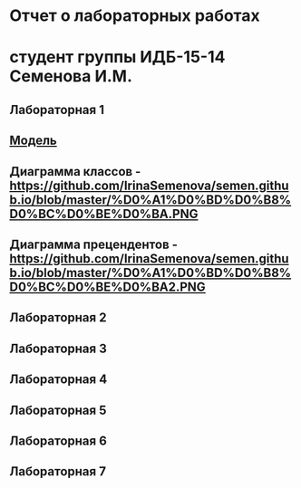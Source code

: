 # Отчет о лабораторных работах
# студент группы ИДБ-15-14 Семенова И.М.

## Лабораторная 1
## [Модель](https://github.com/IrinaSemenova/semen.github.io/blob/master/model.png)
## Диаграмма классов - https://github.com/IrinaSemenova/semen.github.io/blob/master/%D0%A1%D0%BD%D0%B8%D0%BC%D0%BE%D0%BA.PNG
## Диаграмма прецендентов - https://github.com/IrinaSemenova/semen.github.io/blob/master/%D0%A1%D0%BD%D0%B8%D0%BC%D0%BE%D0%BA2.PNG

## Лабораторная 2

## Лабораторная 3

## Лабораторная 4

## Лабораторная 5

## Лабораторная 6

## Лабораторная 7

